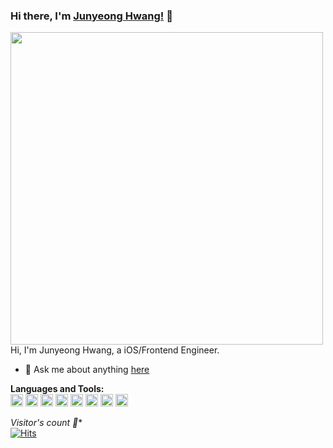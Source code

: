 ### Hi there, I'm [Junyeong Hwang!](https://github.com/devJunyeong) 👋

<img src="https://user-images.githubusercontent.com/101171420/198577433-128555ec-03a8-4006-aa99-ffc41964f003.png" width=500pt />




<br />
Hi, I'm Junyeong Hwang, a iOS/Frontend Engineer.

- 💬 Ask me about anything [here](https://github.com/devJunyeong/devJunyeong/issues)


**Languages and Tools:**  
<code><img height="20" src="https://img.shields.io/badge/iOS-000000?style=flat-squaree&logo=Apple&logoColor=white"></code>
<code><img height="20" src="https://img.shields.io/badge/Swift-F05138?style=flat-squaree&logo=Swift&logoColor=white"></code>
<code><img height="20" src="https://img.shields.io/badge/RxSwift-B7178c?style=flat-squaree&logo=ReactiveX&logoColor=white"></code>
<code><img height="20" src="https://img.shields.io/badge/GraphQL-3776AB?style=flat-squaree&logo=GraphQL&logoColor=white"></code>
<code><img height="20" src="https://img.shields.io/badge/OpenGL-3776AB?style=flat-squaree&logo=OpenGL&logoColor=white"></code>
<code><img height="20" src="https://img.shields.io/badge/TypeScript-007acc?style=flat-squaree&logo=TypeScript&logoColor=white"></code>
<code><img height="20" src="https://img.shields.io/badge/JavaScript-323330?style=flat-squaree&logo=JavaScript&logoColor=f0db4f"></code>
<code><img height="20" src="https://img.shields.io/badge/React-61DBFB?style=flat-squaree&logo=React&logoColor=white"></code>


*Visitor's count :eyes:**  
[![Hits](https://hits.seeyoufarm.com/api/count/incr/badge.svg?url=https%3A%2F%2Fgithub.com%2FdevJunyeong&count_bg=%23FA7343&title_bg=%23555555&icon=github.svg&icon_color=%23E7E7E7&title=hits&edge_flat=false)](https://hits.seeyoufarm.com)
